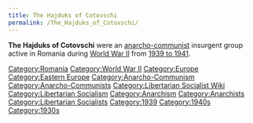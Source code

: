 ```yaml
---
title: The Hajduks of Cotovschi
permalink: /The_Hajduks_of_Cotovschi/
---
```


**The Hajduks of Cotovschi** were an
[anarcho-communist](Anarcho-Communism "wikilink") insurgent group active
in Romania during [World War II](World_War_II "wikilink") from [1939 to
1941](Timeline_of_Libertarian_Socialism_in_Eastern_Europe "wikilink").

[Category:Romania](Category:Romania "wikilink") [Category:World War
II](Category:World_War_II "wikilink")
[Category:Europe](Category:Europe "wikilink") [Category:Eastern
Europe](Category:Eastern_Europe "wikilink")
[Category:Anarcho-Communism](Category:Anarcho-Communism "wikilink")
[Category:Anarcho-Communists](Category:Anarcho-Communists "wikilink")
[Category:Libertarian Socialist
Wiki](Category:Libertarian_Socialist_Wiki "wikilink")
[Category:Libertarian
Socialism](Category:Libertarian_Socialism "wikilink")
[Category:Anarchism](Category:Anarchism "wikilink")
[Category:Anarchists](Category:Anarchists "wikilink")
[Category:Libertarian
Socialists](Category:Libertarian_Socialists "wikilink")
[Category:1939](Category:1939 "wikilink")
[Category:1940s](Category:1940s "wikilink")
[Category:1930s](Category:1930s "wikilink")